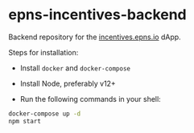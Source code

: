 # epns-incentives-backend
Backend repository for the [incentives.epns.io](https://incentives.epns.io) dApp.

Steps for installation:

- Install `docker` and `docker-compose`

- Install Node, preferably v12+

- Run the following commands in your shell:

```bash
docker-compose up -d
npm start
```
